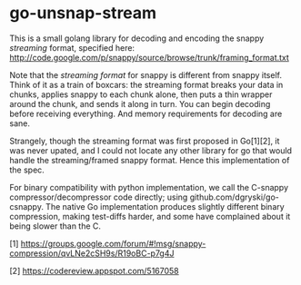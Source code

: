 go-unsnap-stream
================

This is a small golang library for decoding and encoding the snappy *streaming* format, specified here: http://code.google.com/p/snappy/source/browse/trunk/framing_format.txt

Note that the *streaming format* for snappy is different from snappy itself. Think of it as a train of boxcars: the streaming format breaks your data in chunks, applies snappy to each chunk alone, then puts a thin wrapper around the chunk, and sends it along in turn. You can begin decoding before receiving everything. And memory requirements for decoding are sane.

Strangely, though the streaming format was first proposed in Go[1][2], it was never upated, and I could not locate any other library for go that would handle the streaming/framed snappy format. Hence this implementation of the spec.

For binary compatibility with python implementation, we call the C-snappy compressor/decompressor code directly; using github.com/dgryski/go-csnappy. The native Go implementation produces slightly different binary compression, making test-diffs harder, and some have complained about it being slower than the C.

[1] https://groups.google.com/forum/#!msg/snappy-compression/qvLNe2cSH9s/R19oBC-p7g4J

[2] https://codereview.appspot.com/5167058
